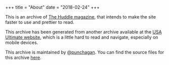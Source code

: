 +++
title = "About"
date = "2018-02-24"
+++

This is an archive of [The Huddle magazine](http://the-huddle.org/), that
intends to make the site faster to use and prettier to read.

This archive has been generated from another archive available at the [USA
Ultimate website](https://www.usaultimate.org/huddle/issue001.aspx), which is a
little hard to read and navigate, especially on mobile devices.

This archive is maintained by [@punchagan](https://github.com/punchagan/). You
can find the source files for this archive
[here](https://github.com/thatte-idli-kaal-soup/the-huddle/).

